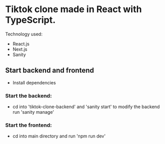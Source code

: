 # Tiktok clone made in React with TypeScript.
Technology used:
* React.js
* Next.js
* Sanity
## Start backend and frontend
* Install dependencies</br>
### Start the backend:</br>
* cd into 'tiktok-clone-backend' and 'sanity start' to modify the backend run 'sanity manage'</br>
### Start the frontend:</br>
* cd into main directory and run 'npm run dev'
